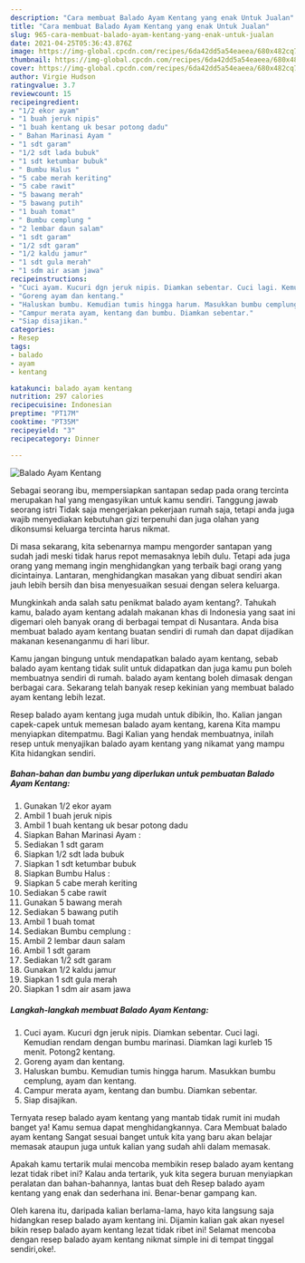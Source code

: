 ```yaml
---
description: "Cara membuat Balado Ayam Kentang yang enak Untuk Jualan"
title: "Cara membuat Balado Ayam Kentang yang enak Untuk Jualan"
slug: 965-cara-membuat-balado-ayam-kentang-yang-enak-untuk-jualan
date: 2021-04-25T05:36:43.876Z
image: https://img-global.cpcdn.com/recipes/6da42dd5a54eaeea/680x482cq70/balado-ayam-kentang-foto-resep-utama.jpg
thumbnail: https://img-global.cpcdn.com/recipes/6da42dd5a54eaeea/680x482cq70/balado-ayam-kentang-foto-resep-utama.jpg
cover: https://img-global.cpcdn.com/recipes/6da42dd5a54eaeea/680x482cq70/balado-ayam-kentang-foto-resep-utama.jpg
author: Virgie Hudson
ratingvalue: 3.7
reviewcount: 15
recipeingredient:
- "1/2 ekor ayam"
- "1 buah jeruk nipis"
- "1 buah kentang uk besar potong dadu"
- " Bahan Marinasi Ayam "
- "1 sdt garam"
- "1/2 sdt lada bubuk"
- "1 sdt ketumbar bubuk"
- " Bumbu Halus "
- "5 cabe merah keriting"
- "5 cabe rawit"
- "5 bawang merah"
- "5 bawang putih"
- "1 buah tomat"
- " Bumbu cemplung "
- "2 lembar daun salam"
- "1 sdt garam"
- "1/2 sdt garam"
- "1/2 kaldu jamur"
- "1 sdt gula merah"
- "1 sdm air asam jawa"
recipeinstructions:
- "Cuci ayam. Kucuri dgn jeruk nipis. Diamkan sebentar. Cuci lagi. Kemudian rendam dengan bumbu marinasi. Diamkan lagi kurleb 15 menit. Potong2 kentang."
- "Goreng ayam dan kentang."
- "Haluskan bumbu. Kemudian tumis hingga harum. Masukkan bumbu cemplung, ayam dan kentang."
- "Campur merata ayam, kentang dan bumbu. Diamkan sebentar."
- "Siap disajikan."
categories:
- Resep
tags:
- balado
- ayam
- kentang

katakunci: balado ayam kentang 
nutrition: 297 calories
recipecuisine: Indonesian
preptime: "PT17M"
cooktime: "PT35M"
recipeyield: "3"
recipecategory: Dinner

---
```



![Balado Ayam Kentang](https://img-global.cpcdn.com/recipes/6da42dd5a54eaeea/680x482cq70/balado-ayam-kentang-foto-resep-utama.jpg)

Sebagai seorang ibu, mempersiapkan santapan sedap pada orang tercinta merupakan hal yang mengasyikan untuk kamu sendiri. Tanggung jawab seorang istri Tidak saja mengerjakan pekerjaan rumah saja, tetapi anda juga wajib menyediakan kebutuhan gizi terpenuhi dan juga olahan yang dikonsumsi keluarga tercinta harus nikmat.

Di masa  sekarang, kita sebenarnya mampu mengorder santapan yang sudah jadi meski tidak harus repot memasaknya lebih dulu. Tetapi ada juga orang yang memang ingin menghidangkan yang terbaik bagi orang yang dicintainya. Lantaran, menghidangkan masakan yang dibuat sendiri akan jauh lebih bersih dan bisa menyesuaikan sesuai dengan selera keluarga. 



Mungkinkah anda salah satu penikmat balado ayam kentang?. Tahukah kamu, balado ayam kentang adalah makanan khas di Indonesia yang saat ini digemari oleh banyak orang di berbagai tempat di Nusantara. Anda bisa membuat balado ayam kentang buatan sendiri di rumah dan dapat dijadikan makanan kesenanganmu di hari libur.

Kamu jangan bingung untuk mendapatkan balado ayam kentang, sebab balado ayam kentang tidak sulit untuk didapatkan dan juga kamu pun boleh membuatnya sendiri di rumah. balado ayam kentang boleh dimasak dengan berbagai cara. Sekarang telah banyak resep kekinian yang membuat balado ayam kentang lebih lezat.

Resep balado ayam kentang juga mudah untuk dibikin, lho. Kalian jangan capek-capek untuk memesan balado ayam kentang, karena Kita mampu menyiapkan ditempatmu. Bagi Kalian yang hendak membuatnya, inilah resep untuk menyajikan balado ayam kentang yang nikamat yang mampu Kita hidangkan sendiri.

<!--inarticleads1-->

##### Bahan-bahan dan bumbu yang diperlukan untuk pembuatan Balado Ayam Kentang:

1. Gunakan 1/2 ekor ayam
1. Ambil 1 buah jeruk nipis
1. Ambil 1 buah kentang uk besar potong dadu
1. Siapkan  Bahan Marinasi Ayam :
1. Sediakan 1 sdt garam
1. Siapkan 1/2 sdt lada bubuk
1. Siapkan 1 sdt ketumbar bubuk
1. Siapkan  Bumbu Halus :
1. Siapkan 5 cabe merah keriting
1. Sediakan 5 cabe rawit
1. Gunakan 5 bawang merah
1. Sediakan 5 bawang putih
1. Ambil 1 buah tomat
1. Sediakan  Bumbu cemplung :
1. Ambil 2 lembar daun salam
1. Ambil 1 sdt garam
1. Sediakan 1/2 sdt garam
1. Gunakan 1/2 kaldu jamur
1. Siapkan 1 sdt gula merah
1. Siapkan 1 sdm air asam jawa




<!--inarticleads2-->

##### Langkah-langkah membuat Balado Ayam Kentang:

1. Cuci ayam. Kucuri dgn jeruk nipis. Diamkan sebentar. Cuci lagi. Kemudian rendam dengan bumbu marinasi. Diamkan lagi kurleb 15 menit. Potong2 kentang.
1. Goreng ayam dan kentang.
1. Haluskan bumbu. Kemudian tumis hingga harum. Masukkan bumbu cemplung, ayam dan kentang.
1. Campur merata ayam, kentang dan bumbu. Diamkan sebentar.
1. Siap disajikan.




Ternyata resep balado ayam kentang yang mantab tidak rumit ini mudah banget ya! Kamu semua dapat menghidangkannya. Cara Membuat balado ayam kentang Sangat sesuai banget untuk kita yang baru akan belajar memasak ataupun juga untuk kalian yang sudah ahli dalam memasak.

Apakah kamu tertarik mulai mencoba membikin resep balado ayam kentang lezat tidak ribet ini? Kalau anda tertarik, yuk kita segera buruan menyiapkan peralatan dan bahan-bahannya, lantas buat deh Resep balado ayam kentang yang enak dan sederhana ini. Benar-benar gampang kan. 

Oleh karena itu, daripada kalian berlama-lama, hayo kita langsung saja hidangkan resep balado ayam kentang ini. Dijamin kalian gak akan nyesel bikin resep balado ayam kentang lezat tidak ribet ini! Selamat mencoba dengan resep balado ayam kentang nikmat simple ini di tempat tinggal sendiri,oke!.

